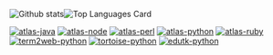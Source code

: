 ![Github stats](https://github-readme-stats.vercel.app/api?username=epeios-q37&theme=buefy&show_icons=true&include_all_commits=true)![Top Languages Card](https://github-readme-stats.vercel.app/api/top-langs/?username=epeios-q37&layout=compact&langs_count=10&hide=php,css)

[![atlas-java](https://github-readme-stats.vercel.app/api/pin/?username=epeios-q37&repo=atlas-java&show_owner=true)](https://github.com/epeios-q37/atlas-java)
[![atlas-node](https://github-readme-stats.vercel.app/api/pin/?username=epeios-q37&repo=atlas-node&show_owner=true&theme=vue)](https://github.com/epeios-q37/atlas-node)
[![atlas-perl](https://github-readme-stats.vercel.app/api/pin/?username=epeios-q37&repo=atlas-perl&show_owner=true&theme=graywhite)](https://github.com/epeios-q37/atlas-perl)
[![atlas-python](https://github-readme-stats.vercel.app/api/pin/?username=epeios-q37&repo=atlas-python&show_owner=true&theme=buefy)](https://github.com/epeios-q37/atlas-python)
[![atlas-ruby](https://github-readme-stats.vercel.app/api/pin/?username=epeios-q37&repo=atlas-ruby&show_owner=true&theme=flag-india)](https://github.com/epeios-q37/atlas-ruby)
[![term2web-python](https://github-readme-stats.vercel.app/api/pin/?username=epeios-q37&repo=term2web-python&show_owner=true)](https://github.com/epeios-q37/term2web-python)
[![tortoise-python](https://github-readme-stats.vercel.app/api/pin/?username=epeios-q37&repo=tortoise-python&show_owner=true)](https://github.com/epeios-q37/tortoise-python)
[![edutk-python](https://github-readme-stats.vercel.app/api/pin/?username=epeios-q37&repo=edutk-python&show_owner=true)](https://github.com/epeios-q37/edutk-python)

<!--
**epeios-q37/epeios-q37** is a ✨ _special_ ✨ repository because its `README.md` (this file) appears on your GitHub profile.

Here are some ideas to get you started:

- 🔭 I’m currently working on ...
- 🌱 I’m currently learning ...
- 👯 I’m looking to collaborate on ...
- 🤔 I’m looking for help with ...
- 💬 Ask me about ...
- 📫 How to reach me: ...
- 😄 Pronouns: ...
- ⚡ Fun fact: ...
-->
